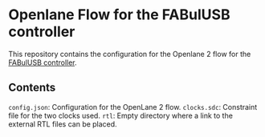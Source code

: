 # Openlane Flow for the FABulUSB controller

This repository contains the configuration for the Openlane 2 flow for the
[FABulUSB controller](https://github.com/IAmMarcelJung/fabulous_usb/tree/feat/add_usb_config/controller).

## Contents

`config.json`: Configuration for the OpenLane 2 flow.
`clocks.sdc`: Constraint file for the two clocks used.
`rtl`: Empty directory where a link to the external RTL files can be placed.
